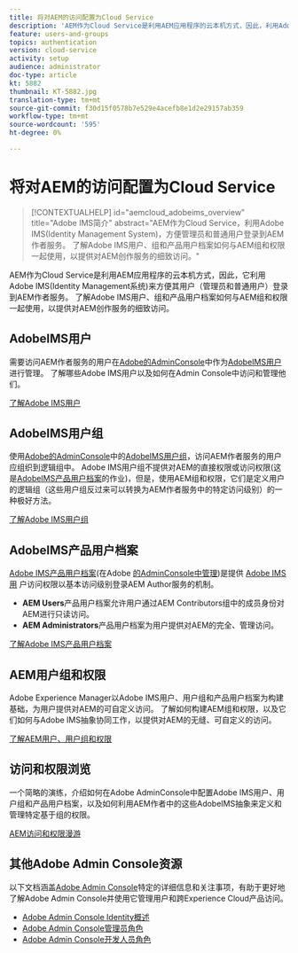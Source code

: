 ```yaml
---
title: 将对AEM的访问配置为Cloud Service
description: 'AEM作为Cloud Service是利用AEM应用程序的云本机方式，因此，利用Adobe IMS(Identity Management系统)方便管理员和普通用户登录到AEM作者服务。 了解Adobe IMS用户、用户组和产品用户档案如何与AEM组和权限一起使用，以提供对AEM作者的特定访问。  '
feature: users-and-groups
topics: authentication
version: cloud-service
activity: setup
audience: administrator
doc-type: article
kt: 5882
thumbnail: KT-5882.jpg
translation-type: tm+mt
source-git-commit: f30d15f0578b7e529e4acefb8e1d2e29157ab359
workflow-type: tm+mt
source-wordcount: '595'
ht-degree: 0%

---
```



# 将对AEM的访问配置为Cloud Service

>[!CONTEXTUALHELP]
>id="aemcloud_adobeims_overview"
>title="Adobe IMS简介"
>abstract="AEM作为Cloud Service，利用Adobe IMS(Identity Management System)，方便管理员和普通用户登录到AEM作者服务。 了解Adobe IMS用户、组和产品用户档案如何与AEM组和权限一起使用，以提供对AEM创作服务的细致访问。"

AEM作为Cloud Service是利用AEM应用程序的云本机方式，因此，它利用Adobe IMS(Identity Management系统)来方便其用户（管理员和普通用户）登录到AEM作者服务。 了解Adobe IMS用户、组和产品用户档案如何与AEM组和权限一起使用，以提供对AEM创作服务的细致访问。

## AdobeIMS用户

需要访问AEM作者服务的用户在[Adobe的AdminConsole](https://adminconsole.adobe.com)中作为[AdobeIMS用户](https://helpx.adobe.com/cn/enterprise/using/set-up-identity.html)进行管理。 了解哪些Adobe IMS用户以及如何在Admin Console中访问和管理他们。

[了解Adobe IMS用户](./adobe-ims-users.md)

## AdobeIMS用户组

使用[Adobe的AdminConsole](https://adminconsole.adobe.com)中的[AdobeIMS用户组](https://helpx.adobe.com/enterprise/using/user-groups.html)，访问AEM作者服务的用户应组织到逻辑组中。 Adobe IMS用户组不提供对AEM的直接权限或访问权限(这是[AdobeIMS产品用户档案](#adobe-ims-product-profiles)的作业)，但是，使用AEM组和权限，它们是定义用户的逻辑组（这些用户组反过来可以转换为AEM作者服务中的特定访问级别）的一种极好方法。

[了解Adobe IMS用户组](./adobe-ims-user-groups.md)

## AdobeIMS产品用户档案

[Adobe IMS产品用户档案](https://helpx.adobe.com/enterprise/using/manage-permissions-and-roles.html)(在Adobe [的AdminConsole中管理](https://adminconsole.adobe.com))是提供 [Adobe IMS用](#adobe-ims-users) 户访问权限以基本访问级别登录AEM Author服务的机制。

+ __AEM Users__&#x200B;产品用户档案允许用户通过AEM Contributors组中的成员身份对AEM进行只读访问。
+ __AEM Administrators__&#x200B;产品用户档案为用户提供对AEM的完全、管理访问。

[了解Adobe IMS产品用户档案](./adobe-ims-product-profiles.md)

## AEM用户组和权限

Adobe Experience Manager以Adobe IMS用户、用户组和产品用户档案为构建基础，为用户提供对AEM的可自定义访问。 了解如何构建AEM组和权限，以及它们如何与Adobe IMS抽象协同工作，以提供对AEM的无缝、可自定义的访问。

[了解AEM用户、用户组和权限](./aem-users-groups-and-permissions.md)

## 访问和权限浏览

一个简略的演练，介绍如何在Adobe AdminConsole中配置Adobe IMS用户、用户组和产品用户档案，以及如何利用AEM作者中的这些AdobeIMS抽象来定义和管理特定基于组的权限。

[AEM访问和权限漫游](./walk-through.md)

## 其他Adobe Admin Console资源

以下文档涵盖[Adobe Admin Console](https://adminconsole.adobe.com)特定的详细信息和关注事项，有助于更好地了解Adobe Admin Console并使用它管理用户和跨Experience Cloud产品访问。

+ [Adobe Admin Console Identity概述](https://helpx.adobe.com/enterprise/using/identity.html)
+ [Adobe Admin Console管理员角色](https://helpx.adobe.com/enterprise/using/admin-roles.html)
+ [Adobe Admin Console开发人员角色](https://helpx.adobe.com/enterprise/using/manage-developers.html)